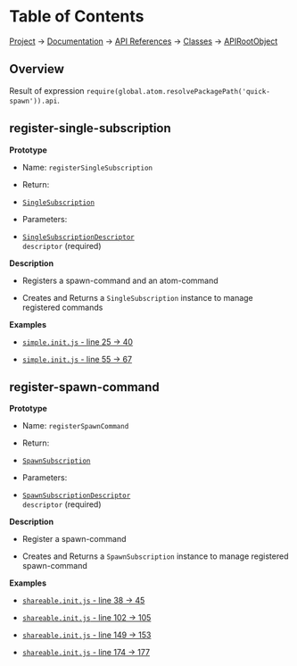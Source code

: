 # Table of Contents
[Project](https://github.com/ksxatompackages/quick-spawn) → [Documentation](../..) → [API References](..) → [Classes](.) → [APIRootObject](./api.md)

## Overview

Result of expression `require(global.atom.resolvePackagePath('quick-spawn')).api`.

## register-single-subscription

**Prototype**

 * Name: `registerSingleSubscription`

 * Return:
  - [`SingleSubscription`](./single-subscription.md)

 * Parameters:
  - <code>[SingleSubscriptionDescriptor](../structures/single-subscription-descriptor.md) descriptor</code> (required)

**Description**

 * Registers a spawn-command and an atom-command

 * Creates and Returns a `SingleSubscription` instance to manage registered commands

**Examples**

 * [`simple.init.js` - line 25 → 40](https://github.com/ksxatompackages/quick-spawn/blob/latest/examples/simple.init.js#L25-L40)

 * [`simple.init.js` - line 55 → 67](https://github.com/ksxatompackages/quick-spawn/blob/latest/examples/simple.init.js#L55-L67)

## register-spawn-command

**Prototype**

 * Name: `registerSpawnCommand`

 * Return:
  - [`SpawnSubscription`](./spawn-subscription.md)

 * Parameters:
  - <code>[SpawnSubscriptionDescriptor](../structures/spawn-command-descriptor.md) descriptor</code> (required)

**Description**

 * Register a spawn-command

 * Creates and Returns a `SpawnSubscription` instance to manage registered spawn-command

**Examples**

 * [`shareable.init.js` - line 38 → 45](https://github.com/ksxatompackages/quick-spawn/blob/latest/examples/shareable.init.js#L38-L45)

 * [`shareable.init.js` - line 102 → 105](https://github.com/ksxatompackages/quick-spawn/blob/latest/examples/shareable.init.js#L102-L105)

 * [`shareable.init.js` - line 149 → 153](https://github.com/ksxatompackages/quick-spawn/blob/latest/examples/shareable.init.js#L149-L153)

 * [`shareable.init.js` - line 174 → 177](https://github.com/ksxatompackages/quick-spawn/blob/latest/examples/shareable.init.js#L174-L177)
